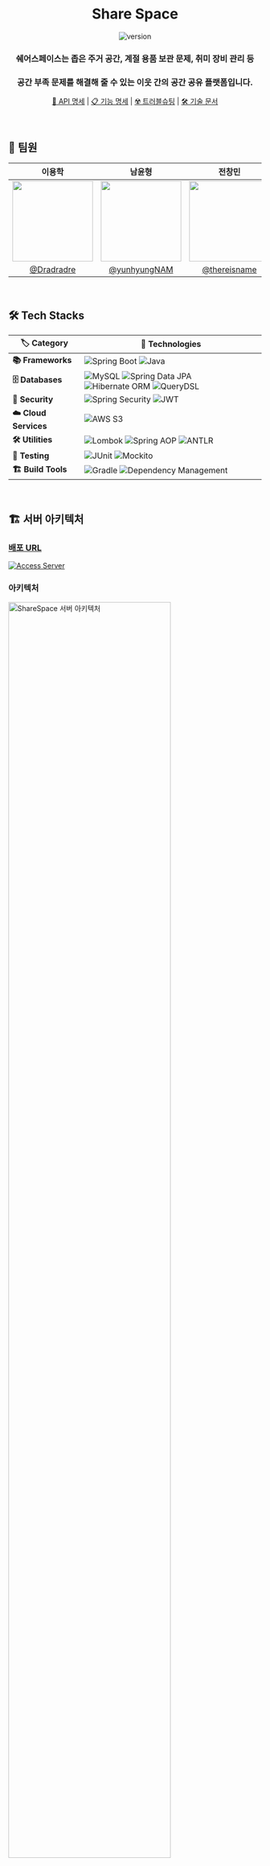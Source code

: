<div align="center">
  <h1 align="center">Share Space</h1>

  ![version](https://img.shields.io/badge/version-1.0.0-blue.svg?cacheSeconds=2592000)

  <p align="center">
    <h3 align="center">쉐어스페이스는 좁은 주거 공간, 계절 용품 보관 문제, 취미 장비 관리 등</h3>
    <h3 align="center">공간 부족 문제를 해결해 줄 수 있는 이웃 간의 공간 공유 플랫폼입니다.</h3>
  </p>

  [🔗 API 명세](https://jagged-tang-bdd.notion.site/API-3ea854a2962f4e6f95e5dde8d293b570?pvs=74) 
  | [📋 기능 명세](https://jagged-tang-bdd.notion.site/add7338a14d44881ad5dc88ecdaeda69?pvs=73) 
  | [☢️ 트러블슈팅](https://jagged-tang-bdd.notion.site/c463d2527b454ef4a706db03f4d0f4a8) 
  | [🛠️ 기술 문서](https://jagged-tang-bdd.notion.site/0a620ee6ced74a9c88540ffe7e56b4e6)
</div>

<br>



## 👥 팀원
|                                                                이용학                                                                |                                                                남윤형                                                                |                                                               전창민                                                                |                                                                                                               
|:---------------------------------------------------------------------------------------------------------------------------------:|:---------------------------------------------------------------------------------------------------------------------------------:|:--------------------------------------------------------------------------------------------------------------------------------:| 
| <img width="160px" src="https://github.com/user-attachments/assets/ce42121f-3ddc-4710-b037-b366222720d5" /> | <img width="160px" src="https://github.com/user-attachments/assets/cb2bf7fa-691f-4de4-b65f-565c9fce0d1f" />| <img width="160px" src="https://github.com/user-attachments/assets/d9c3231e-6051-424b-8468-87cb3f8b747d"/> |
|                                             [@Dradradre](https://github.com/Dradradre)                                              |                                          [@yunhyungNAM](https://github.com/yunhyungNAM)                                           |                                         [@thereisname](https://github.com/thereisname)                                         |
<br>


## 🛠️ Tech Stacks

| 🏷️ **Category**     | 🚀 **Technologies**                                                                              |
|--------------------|-------------------------------------------------------------------------------------------------|
| **📚 Frameworks**    | ![Spring Boot](https://img.shields.io/badge/Spring%20Boot-3.3.4-brightgreen) ![Java](https://img.shields.io/badge/Java-17-blue)    |
| **🗄️ Databases**      | ![MySQL](https://img.shields.io/badge/MySQL-5.7.0-orange) ![Spring Data JPA](https://img.shields.io/badge/Spring%20Data%20JPA-2.7.0-brightgreen) ![Hibernate ORM](https://img.shields.io/badge/Hibernate%20ORM-6.0.1-red) ![QueryDSL](https://img.shields.io/badge/QueryDSL-5.0.0-lightgrey) |
| **🔐 Security**       | ![Spring Security](https://img.shields.io/badge/Spring%20Security-blue) ![JWT](https://img.shields.io/badge/JWT-0.11.2-yellow)  |
| **☁️ Cloud Services** | ![AWS S3](https://img.shields.io/badge/AWS%20S3-1.12.535-ff69b4)                                                               |
| **🛠️ Utilities**      | ![Lombok](https://img.shields.io/badge/Lombok-1.18.22-brightgreen) ![Spring AOP](https://img.shields.io/badge/Spring%20AOP-blue) ![ANTLR](https://img.shields.io/badge/ANTLR-4.10.1-orange) |
| **🧪 Testing**        | ![JUnit](https://img.shields.io/badge/JUnit-5.7.0-brightgreen) ![Mockito](https://img.shields.io/badge/Mockito-3.9.0-yellow)    |
| **🏗️ Build Tools**    | ![Gradle](https://img.shields.io/badge/Gradle-7.3.3-brightgreen) ![Dependency Management](https://img.shields.io/badge/Dependency%20Management-1.1.6-orange) |


<br>


## 🏗️ 서버 아키텍처
### [배포 URL](https://sharespace.store)
<div align="">
  <a href="https://sharespace.store" target="_blank">
    <img src="https://img.shields.io/badge/%F0%9F%94%97%20ACCESS%20SERVER-sharespace.store-brightgreen" alt="Access Server">
  </a>
</div>

### 아키텍처
<p align="">
  <img width="80%" src="https://github.com/user-attachments/assets/4bc2ab2b-8762-43e6-8bbc-365813b7560f" alt="ShareSpace 서버 아키텍처">
</p>

<br>

## 🚀 구현 사항

### 이용학
#### 🔄 매칭 시스템
- `REQUESTED` → `PENDING` → `STORED` → `COMPLETED` 상태 흐름 관리
- 각 상태 변경 시 관련 당사자들에게 실시간 알림 전송
- 매칭 취소 및 거절 시나리오 처리
- 완료된 Matching 건에 대한 History 관리
#### 🔐 권한 관리 시스템
- `@CheckPermission` 커스텀 어노테이션 구현
- Spring AOP를 활용하여 메서드 레벨에서 사용자 권한 검증
- 게스트/호스트 역할별 접근 제어 구현
#### 📨 실시간 알림 시스템
- SSE(Server-Sent Events) 기반 실시간 알림
- 서버에서 클라이언트로의 단방향 실시간 통신 구현
- `ConcurrentHashMap`을 사용한 사용자별 `SseEmitter` 관리
- 알림 스케줄러를 도입하여 매일 자정마다 실행되는 배치 작업 구현 
#### 📊 Response 구조 표준화
- BaseResponse 패턴 구현
- 일관된 API 응답 구조
- 성공/실패 여부 표준화
- HTTP 상태 코드 및 메시지 통합 관리
#### 🏗️ 인프라 개선
- 서버와 클라이언트 도메인을 동일하게 설정하여 쿠키 전송 문제 해결
- GitHub Actions를 활용하여 프론트엔드 빌드 및 배포 자동화
- React 정적 파일을 Nginx를 통해 서빙하여 SPA 환경 최적화
- 모든 API 요청에 `/api` 접두사를 추가하여 정적 파일과 구분

### 남윤형
#### 🔑 회원가입 및 인증
- JavaMailSender를 활용하여 회원가입 후 이메일 인증 처리
- `@Scheduled`를 사용해 자정마다 이메일 미인증 사용자 삭제
- BCryptPasswordEncoder를 사용한 비밀번호 암호화 및 저장
#### 🔐 로그인 및 인증
- JWT(JSON Web Token) 기반 인증 시스템 구현
- 로그인 성공 시 쿠키에 SameSite=Lax, Secure, HttpOnly 설정
- Custom LoginFilter를 통한 다양한 로그인 실패 조건 처리
- Refresh Token을 사용한 토큰 재발급 기능 구현
- Access Token을 블랙리스트(HashSet)로 관리하여 즉시 무효화 처리
- BlackList 된 Access Token을 스케줄러 작업을 통해 주기적으로 삭제
#### 📩 JavaMailSender
- 6자리 난수 생성 후 스프링 라이브러리를 활용하여 사용자 이메일로 전송
- ConcurrentHashMap 활용 Java In-Memory 난수코드 저장 및 검증
- 전송 실패 시 예외 처리 및 재시도 로직 구현
#### 🗺️ 카카오 API 연동
- 도로명/지번 주소 기반으로 카카오 지도 API를 활용하여 위경도 데이터 수집
- 좌표 정보 수집하여 거리 계산 위한 정보 제공
#### 🖥️ 호스트 대쉬보드
- 매칭 항목 `STORED` 상태의 expiry_date와 Java LocalDate 비교하여 반납 3일 이하 항목 추출
- 매칭 항목 `REQUESTED` `PENDING` `STORED` 상태 각 개수를 추출 및 반환
#### ➕기타 등록시스템
- 관리자에게 전달 가능한 문의하기 기능 구현
- GUEST 유저와 관계성 있는 product 등록 기능 구현 
### 전창민
#### 🏡 장소 관리 시스템
- 장소 등록 및 수정 기능 구현 (다중 이미지 처리 및 이미지 URL 데이터베이스 저장 포함)
- 특정 물품에 적합한 장소 리스트 조회 기능 개발 (매칭 로직 설계 및 거리 계산 알고리즘 구현)
- 장소 수정 시 이미지 삭제 및 추가 로직 최적화
- 거리 계산 로직 반올림 처리 및 정수 단위 반환

#### 📬 쪽지 관리 시스템
- 쪽지 전송 및 수신 로직 개발
- 읽지 않은 쪽지 개수 실시간 조회 기능 구현
- `PENDING`, `STORED` 상태 사용자에게만 쪽지 전송 가능하도록 권한 로직 설계
- 발신 및 수신 대상 사용자 리스트 동적 조회
- N+1 문제 해결을 위한 JPQL 최적화 및 효율적 데이터 조회 구현

#### 📷 이미지 처리
- AWS S3를 활용한 이미지 등록, 수정, 삭제 로직 개발
- 다중 파일 업로드 및 삭제 최적화
- 장소 수정 시 기존 이미지 유지 및 신규 이미지 추가 처리 로직 구현
- 이미지 확장자 제한 (JPEG, PNG)
- 비용 효율성을 고려한 다중 파일 삭제 로직 설계
- 장소 수정 시 변경된 이미지만 S3에 반영하는 로직 구현

#### 🏗️ 인프라 구축
- 수동배포를 통한 배포환경 구성 테스트 진행
- GitHub Actions를 사용한 CI/CD 자동 배포 파이프라인 구축
- Docker Compose 기반 컨테이너 배포 환경 설계
- AWS VPC, EC2, RDS를 활용한 배포 환경 구축
- Public/Private Subnet을 통한 네트워크 분리 및 보안 그룹 설정 최적화
- Docker Hub와 연동해 자동화된 이미지 빌드 및 푸시 프로세스 구현
- EC2 상에서 Docker Compose를 활용한 컨테이너 실행 및 관리
- Nginx를 설정하여 리버스 프록시 구성
- HTTPS 설정으로 보안 강화

